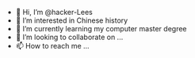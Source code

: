 - 👋 Hi, I’m @hacker-Lees
- 👀 I’m interested in Chinese history
- 🌱 I’m currently learning my computer master degree
- 💞️ I’m looking to collaborate on ...
- 📫 How to reach me ...

<!---
hacker-Lees/hacker-Lees is a ✨ special ✨ repository because its `README.md` (this file) appears on your GitHub profile.
You can click the Preview link to take a look at your changes.
--->
